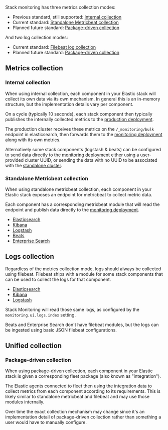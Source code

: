 Stack monitoring has three metrics collection modes:

- Previous standard, still supported: [Internal collection](#internal-collection)
- Current standard: [Standalone Metricbeat collection](#standalone-metricbeat-collection)
- Planned future standard: [Package-driven collection](#package-driven-collection)

And two log collection modes:

- Current standard: [Filebeat log collection](#filebeat-log-collection)
- Planned future standard: [Package-driven collection](#package-collection)

## Metrics collection

### Internal collection

When using internal collection, each component in your Elastic stack will collect its own data via its own mechanism. In general this is an in-memory structure, but the implementation details vary per component.

On a cycle (typically 10 seconds), each stack component then typically publishes the internally collected metrics to the [production deployment](../reference/terminology.md#production-deployment).

The production cluster receives these metrics on the `/_monitoring/bulk` endpoint in elasticsearch, then forwards them to the [monitoring deployment](../reference/terminology.md#monitoring-deployment) along with its own metrics.

Alternatively some stack components (logstash & beats) can be configured to send data directly to the [monitoring deployment](../reference/terminology.md#monitoring-deployment) either using a user-provided cluster UUID, or sending the data with no UUID to be associated with the [standalone cluster](../reference/terminology.md#standalone-cluster).

### Standalone Metricbeat collection

When using standalone metricbeat collection, each component in your Elastic stack exposes an endpoint for metricbeat to collect metric data.

Each component has a corresponding metricbeat module that will read the endpoint and publish data directly to the [monitoring deployment](../reference/terminology.md#monitoring-deployment).

- [Elasticsearch](https://github.com/elastic/beats/tree/main/metricbeat/module/elasticsearch)
- [Kibana](https://github.com/elastic/beats/tree/main/metricbeat/module/kibana)
- [Logstash](https://github.com/elastic/beats/tree/main/metricbeat/module/logstash)
- [Beats](https://github.com/elastic/beats/tree/main/metricbeat/module/beat)
- [Enterprise Search](https://github.com/elastic/beats/tree/main/x-pack/metricbeat/module/enterprisesearch)

## Logs collection

Regardless of the metrics collection mode, logs should always be collected using filebeat. Filebeat ships with a module for some stack components that can be used to collect the logs for that component.

- [Elasticsearch](https://github.com/elastic/beats/tree/main/filebeat/module/elasticsearch)
- [Kibana](https://github.com/elastic/beats/tree/main/filebeat/module/kibana)
- [Logstash](https://github.com/elastic/beats/tree/main/filebeat/module/logstash)
 
Stack Monitoring will read those same logs, as configured by the `monitoring.ui.logs.index` setting.

Beats and Enterprise Search don't have filebeat modules, but the logs can be ingested using basic JSON filebeat configurations.

## Unified collection

### Package-driven collection

When using package-driven collection, each component in your Elastic stack is given a corresponding fleet package (also known as "integration").

The Elastic agents connected to fleet then using the integration data to collect metrics from each component according to its requirements. This is likely similar to standalone metricbeat and filebeat and may use those modules internally.

Over time the exact collection mechanism may change since it's an implementation detail of package-driven collection rather than something a user would have to manually configure.